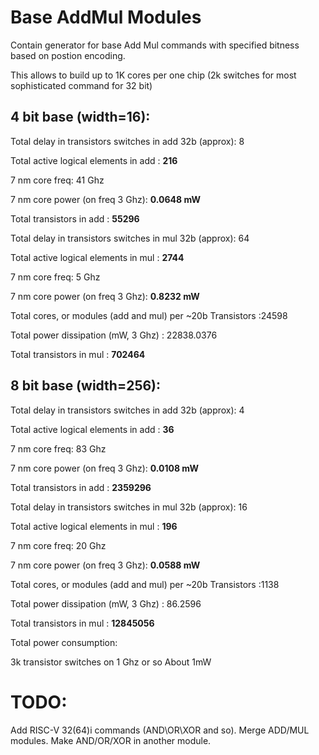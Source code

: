 # Base AddMul Modules
Contain generator for base Add Mul commands with specified bitness based on postion encoding.

This allows to build up to 1K cores per one chip (2k switches for most sophisticated command for 32 bit)

## 4 bit base (width=16):

Total delay in transistors switches in add 32b (approx): 8

Total active logical elements in add : **216**

7 nm core freq: 41 Ghz

7 nm core power (on freq 3 Ghz): **0.0648 mW**

Total transistors in add : **55296**


Total delay in transistors switches in mul 32b (approx): 64

Total active logical elements in mul : **2744**

7 nm core freq: 5 Ghz

7 nm core power (on freq 3 Ghz): **0.8232 mW**

Total cores, or modules (add and mul) per ~20b Transistors :24598

Total power dissipation (mW, 3 Ghz) : 22838.0376

Total transistors in mul : **702464**


## 8 bit base (width=256):

Total delay in transistors switches in add 32b (approx): 4

Total active logical elements in add : **36**

7 nm core freq: 83 Ghz

7 nm core power (on freq 3 Ghz): **0.0108 mW**

Total transistors in add : **2359296**


Total delay in transistors switches in mul 32b (approx): 16

Total active logical elements in mul : **196**

7 nm core freq: 20 Ghz

7 nm core power (on freq 3 Ghz): **0.0588 mW**

Total cores, or modules (add and mul) per ~20b Transistors :1138

Total power dissipation (mW, 3 Ghz) : 86.2596

Total transistors in mul : **12845056**



Total power consumption:

3k transistor switches on 1 Ghz or so
About 1mW

# TODO:
Add RISC-V 32(64)i commands (AND\OR\XOR and so).
Merge ADD/MUL modules.
Make AND/OR/XOR in another module.
